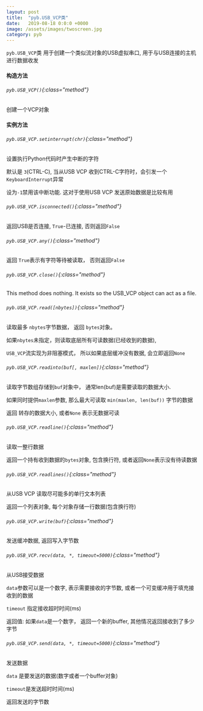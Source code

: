 ```yaml
---
layout: post
title:  "pyb.USB_VCP类"
date:   2019-08-18 0:0:0 +0000
image: /assets/images/twoscreen.jpg
category: pyb
---
```


`pyb.USB_VCP`类 用于创建一个类似流对象的USB虚拟串口, 用于与USB连接的主机进行数据收发

#### 构造方法

###### `pyb.USB_VCP()`{:class="method"}

创建一个VCP对象

#### 实例方法

###### `pyb.USB_VCP.setinterrupt(chr)`{:class="method"}

设置执行Python代码时产生中断的字符

默认是 `3`(CTRL-C), 当从USB VCP 收到CTRL-C字符时，会引发一个`KeyboardInterrupt`异常

设为`-1`禁用该中断功能. 这对于使用USB VCP 发送原始数据是比较有用


###### `pyb.USB_VCP.isconnected()`{:class="method"}

返回USB是否连接, `True`-已连接, 否则返回`False`

###### `pyb.USB_VCP.any()`{:class="method"}

返回 `True`表示有字符等待被读取， 否则返回`False`

###### `pyb.USB_VCP.close()`{:class="method"}

This method does nothing. It exists so the USB_VCP object can act as a file.

###### `pyb.USB_VCP.read([nbytes])`{:class="method"}

读取最多 `nbytes`字节数据， 返回 `bytes`对象。

如果`nbytes`未指定，则读取底层所有可读数据(已经收到的数据),

`USB_VCP`流实现为非阻塞模式， 所以如果底层缓冲没有数据, 会立即返回`None`

###### `pyb.USB_VCP.readinto(buf[, maxlen])`{:class="method"}

读取字节数组存储到`buf`对象中， 通常len(buf)是需要读取的数据大小.

如果同时提供`maxlen`参数, 那么最大可读取 `min(maxlen, len(buf))` 字节的数据

返回 转存的数据大小, 或者`None` 表示无数据可读

###### `pyb.USB_VCP.readline()`{:class="method"}

读取一整行数据

返回一个持有收到数据的`bytes`对象, 包含换行符, 或者返回`None`表示没有待读数据

###### `pyb.USB_VCP.readlines()`{:class="method"}

从USB VCP 读取尽可能多的单行文本列表

返回一个列表对象, 每个对象存储一行数据(包含换行符)

###### `pyb.USB_VCP.write(buf)`{:class="method"}

发送缓冲数据, 返回写入字节数

###### `pyb.USB_VCP.recv(data, *, timeout=5000)`{:class="method"}

从USB接受数据

`data`参数可以是一个数字, 表示需要接收的字节数, 或者一个可变缓冲用于填充接收到的数据

`timeout` 指定接收超时时间(ms)

返回值: 如果`data`是一个数字， 返回一个新的buffer, 其他情况返回接收到了多少字节

###### `pyb.USB_VCP.send(data, *, timeout=5000)`{:class="method"}

发送数据

`data` 是要发送的数据(数字或者一个buffer对象)

`timeout`是发送超时时间(ms)

返回发送的字节数